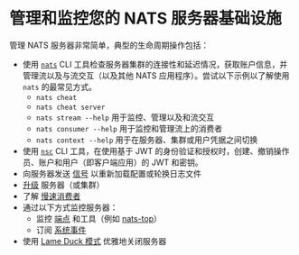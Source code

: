 # 管理和监控您的 NATS 服务器基础设施

管理 NATS 服务器非常简单，典型的生命周期操作包括：

* 使用 [`nats`](../../using-nats/nats-tools/nats_cli/) CLI 工具检查服务器集群的连接性和延迟情况，获取账户信息，并管理流以及与流交互（以及其他 NATS 应用程序）。尝试以下示例以了解使用 `nats` 的最常见方式。
  * `nats cheat`
  * `nats cheat server`
  * `nats stream --help` 用于监控、管理以及和流交互
  * `nats consumer --help` 用于监控和管理流上的消费者
  * `nats context --help` 用于在服务器、集群或用户凭据之间切换
* 使用 [`nsc`](../../using-nats/nats-tools/nsc/) CLI 工具，在使用基于 JWT 的身份验证和授权时，创建、撤销操作员、账户和用户（即客户端应用）的 JWT 和密钥。
* 向服务器发送 [信号](signals.md) 以重新加载配置或轮换日志文件
* [升级](upgrading_cluster.md) 服务器（或集群）
* 了解 [慢速消费者](slow_consumers.md)
* 通过以下方式监控服务器：
  * 监控 [端点](monitoring/) 和工具（例如 [nats-top](../../using-nats/nats-tools/nats_top/)）
  * 订阅 [系统事件](../configuration/sys_accounts/)
* 使用 [Lame Duck 模式](lame_duck_mode.md) 优雅地关闭服务器
